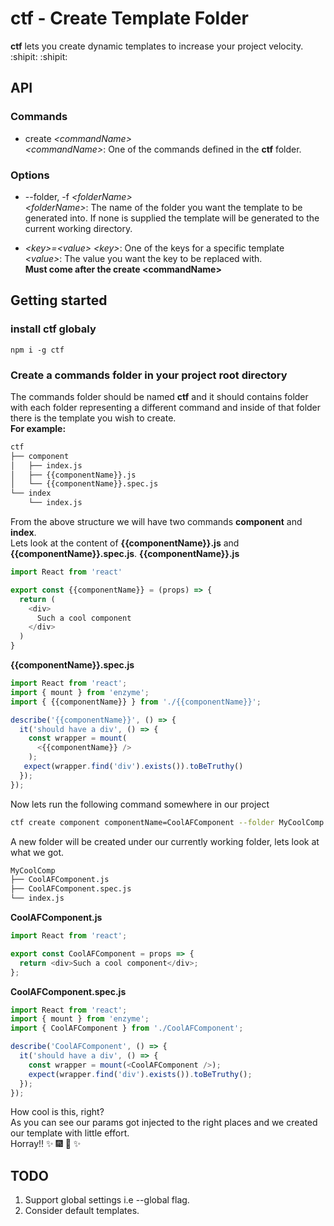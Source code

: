 # ctf - Create Template Folder

**ctf** lets you create dynamic templates to increase your project velocity. :shipit: :shipit:

## API

### Commands

- create _\<commandName>_  
  _\<commandName>_: One of the commands defined in the **ctf** folder.

### Options

- --folder, -f _\<folderName>_  
  _\<folderName>_: The name of the folder you want the template to be generated into. If none is supplied the template will be generated to the current working directory.

- _\<key>=\<value>_
  _\<key>_: One of the keys for a specific template  
  _\<value>_: The value you want the key to be replaced with.  
  **Must come after the create \<commandName>**

## Getting started

### install ctf globaly

```npm
npm i -g ctf
```

### Create a commands folder in your project root directory

The commands folder should be named **ctf** and it should contains folder with each folder representing a different command and inside of that folder there is the template you wish to create.  
**For example:**

```bash
ctf
├── component
│   ├── index.js
│   ├── {{componentName}}.js
│   └── {{componentName}}.spec.js
└── index
    └── index.js
```

From the above structure we will have two commands **component** and **index**.  
Lets look at the content of **{{componentName}}.js** and **{{componentName}}.spec.js**.
**{{componentName}}.js**

```javascript
import React from 'react'

export const {{componentName}} = (props) => {
  return (
    <div>
      Such a cool component
    </div>
  )
}
```

**{{componentName}}.spec.js**

```javascript
import React from 'react';
import { mount } from 'enzyme';
import { {{componentName}} } from './{{componentName}}';

describe('{{componentName}}', () => {
  it('should have a div', () => {
    const wrapper = mount(
      <{{componentName}} />
    );
   expect(wrapper.find('div').exists()).toBeTruthy()
  });
});
```

Now lets run the following command somewhere in our project

```bash
ctf create component componentName=CoolAFComponent --folder MyCoolComp
```

A new folder will be created under our currently working folder, lets look at what we got.

```bash
MyCoolComp
├── CoolAFComponent.js
├── CoolAFComponent.spec.js
└── index.js
```

**CoolAFComponent.js**

```javascript
import React from 'react';

export const CoolAFComponent = props => {
  return <div>Such a cool component</div>;
};
```

**CoolAFComponent.spec.js**

```javascript
import React from 'react';
import { mount } from 'enzyme';
import { CoolAFComponent } from './CoolAFComponent';

describe('CoolAFComponent', () => {
  it('should have a div', () => {
    const wrapper = mount(<CoolAFComponent />);
    expect(wrapper.find('div').exists()).toBeTruthy();
  });
});
```

How cool is this, right?  
As you can see our params got injected to the right places and we created our template with little effort.  
Horray!! :sparkles: :fireworks: :sparkler: :sparkles:

## TODO

1. Support global settings i.e --global flag.
2. Consider default templates.
